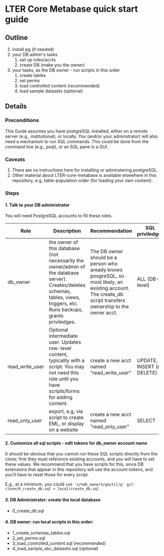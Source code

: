 # LTER Core Metabase quick start guide

## Outline
1. install pg (if needed)
2.  your DB admin's tasks
    1. set up roles/accts
    1. create DB (make you the owner)
3. your tasks, as the DB owner - run scripts in this order
    1. create tables 
    1. set perms 
    1. load controlled content (recommended)
    1. load sample datasets (optional)


## Details
### Preconditions  
This Guide assumes you have postgreSQL installed, either on a remote server (e.g., institutional), or locally. You (and/or your adminstrator) will also need a mechanism to run SQL commands. This could be done from the command line (e.g., psql), or an SQL pane in a GUI. 

### Caveats
1. There are no instructions here for installing or adminstering postgreSQL. 
1. Other material about LTER-core-metabase is available elsewhere in this repository, e.g, table-population order (for loading your own content).  

### Steps
#### 1. Talk to your DB administrator
You will need PostgreSQL accounts to fill these roles.


| Role | Description | Recommendation |  SQL priviledges |
|--|--|--|--|
| db_owner | the owner of this database (not necessarily the owner/admin of the database server). Creates/deletes schemas, tables, views, triggers, etc. Runs backups, grants priviledges.  |  The DB owner should be a person who aready knows posgreSQL, so most likely, an existing account. The create_db script transfers ownership to the owner acct.  | ALL (DB-level)  |
| read_write_user | Optional intermediate user. Updates row-level content, typicallly with a script. You may not need this role until you have scripts/forms for adding content. | create a new acct named "read_write_user" | UPDATE, INSERT (no DELETE) |
| read_only_user | export, e.g, via script to create EML, or display on a website | create a new acct named "read_only_user" | SELECT  |

#### 2. Customize all sql scripts - edit tokens for db_owner account name
It should be obvious that you cannot run these SQL scripts directly from the clone; first they must reference existing accounts, and you will have to set these values. We recommend that you have scripts for this, since DB extensions that appear in this repository will use the account-tokens, and you'll have to reset those for every script. 

E.g., at a minimum, you could `sed 's/%db_owner%/gastil/g' git-clone/0_create_db.sql > local/create_db.sql`


#### 3. DB Administrator: create the local database
- 0_create_db.sql

#### 4. DB owner: run local scripts in this order:
- 1_create_schemas_tables.sql 
- 2_set_perms.sql 
- 3_load_controlled_content.sql (recommended)
- 4_load_sample_sbc_datasets.sql (optional)
    
       
             
             
